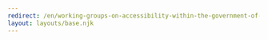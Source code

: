 ```yaml
---
redirect: /en/working-groups-on-accessibility-within-the-government-of-canada/
layout: layouts/base.njk
---
```

